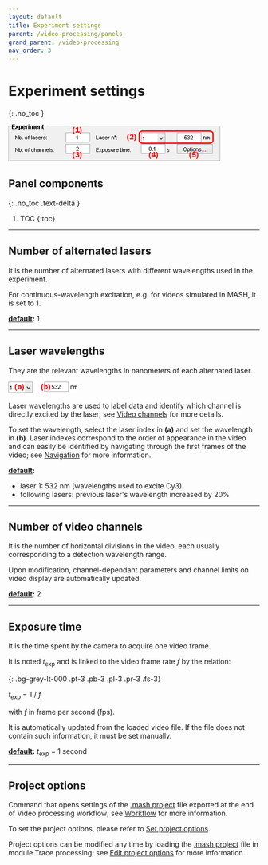 ```yaml
---
layout: default
title: Experiment settings
parent: /video-processing/panels
grand_parent: /video-processing
nav_order: 3
---
```


# Experiment settings
{: .no_toc }

<a href="../../assets/images/gui/VP-panel-expset.png"><img src="../../assets/images/gui/VP-panel-expset.png" style="max-width: 426px;"/></a>

## Panel components
{: .no_toc .text-delta }

1. TOC
{:toc}

---

## Number of alternated lasers

It is the number of alternated lasers with different wavelengths used in the experiment. 

For continuous-wavelength excitation, e.g. for videos simulated in MASH, it is set to 1.

**<u>default</u>:** 1

---

## Laser wavelengths

They are the relevant wavelengths in nanometers of each alternated laser. 

<a href="../../assets/images/gui/VP-panel-expset-laser.png"><img src="../../assets/images/gui/VP-panel-expset-laser.png" style="max-width: 138px;"/></a>

Laser wavelengths are used to label data and identify which channel is directly excited by the laser; see 
[Video channels](../functionalities/set-project-options#video-channels) for more details.

To set the wavelength, select the laser index in **(a)** and set the wavelength in **(b)**. 
Laser indexes correspond to the order of appearance in the video and can easily be identified by navigating through the first frames of the video; see 
[Navigation](area-visualization#navigation) for more information.

**<u>default</u>:** 
* laser 1: 532 nm (wavelengths used to excite Cy3)
* following lasers: previous laser's wavelength increased by 20%

---

## Number of video channels

It is the number of horizontal divisions in the video, each usually corresponding to a detection wavelength range.

Upon modification, channel-dependant parameters and channel limits on video display are automatically updated.

**<u>default</u>:** 2

---

## Exposure time

It is the time spent by the camera to acquire one video frame.

It is noted *t*<sub>exp</sub> and is linked to the video frame rate *f* by the relation:

{: .bg-grey-lt-000 .pt-3 .pb-3 .pl-3 .pr-3 .fs-3}
<p style="border-radius: 5px;">
<i>t</i><sub>exp</sub> = 1 / <i>f</i>
</p>

with *f* in frame per second (fps).

It is automatically updated from the loaded video file. 
If the file does not contain such information, it must be set manually.

**<u>default</u>:** *t*<sub>exp</sub> = 1 second

---

## Project options

Command that opens settings of the 
[.mash project](../../output-files/mash-mash-project) file exported at the end of Video processing workflow; see 
[Workflow](../workflow) for more information.

To set the project options, please refer to 
[Set project options](../functionalities/set-project-options).

Project options can be modified any time by loading the [.mash project](../../output-files/mash-mash-project) file in module Trace processing; see 
[Edit project options](../../trace-processing/panels/area-management#edit-project-options) for more information.

